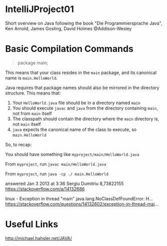 # IntelliJProject01

Short overview on Java following the book
  "Die Programmiersprache Java", Ken Arnold, James Gosling, David Holmes @Addison-Wesley
  
# Basic Compilation Commands

> package main;

This means that your class resides in the `main` package, and its canonical name is `main.HelloWorld`.

Java requires that package names should also be mirrored in the directory structure. This means that:

1. Your `HelloWorld.java` file should be in a directory named `main`
2. You should execute `javac` and `java` from the directory containing `main`, not from `main` itself
3. The classpath should contain the directory where the `main` directory is, not `main` itself
4. `java` expects the canonical name of the class to execute, so `main.HelloWorld`

So, to recap:

You should have something like `myproject/main/HelloWorld.java`

From `myproject`, run `javac main/HelloWorld.java`

From `myproject`, run `java -cp ./ main.HelloWorld`


answered Jan 3 2013 at 3:36
Sergiu Dumitriu
8,73822155
https://stackoverflow.com/a/14132686 

linux - Exception in thread "main" java.lang.NoClassDefFoundError: H... https://stackoverflow.com/questions/14132602/exception-in-thread-mai...

# Useful Links

http://michael.hahsler.net/JAVA/ 
